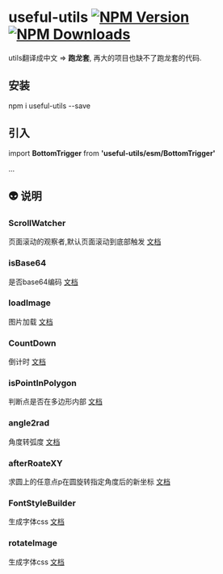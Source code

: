 # useful-utils [![NPM Version][npm-image]][npm-url] [![NPM Downloads][downloads-image]][downloads-url] 
utils翻译成中文 => **跑龙套**, 再大的项目也缺不了跑龙套的代码.

[npm-image]: https://img.shields.io/npm/v/useful-utils.svg
[npm-url]: https://npmjs.org/package/useful-utils

[downloads-image]: https://img.shields.io/npm/dm/useful-utils.svg
[downloads-url]: https://npmjs.org/package/useful-utils


## 安装

npm i useful-utils --save

## 引入

import **BottomTrigger** from **'useful-utils/esm/BottomTrigger'**

...

## :alien: 说明 

### ScrollWatcher
页面滚动的观察者,默认页面滚动到底部触发
[文档](https://github.com/383514580/useful-utils/blob/master/docs/ScrollWatcher.md)

### isBase64
是否base64编码
[文档](https://github.com/383514580/useful-utils/blob/master/docs/isBase64.md)

### loadImage
图片加载
[文档](https://github.com/383514580/useful-utils/blob/master/docs/loadImage.md)

### CountDown
倒计时
[文档](https://github.com/383514580/useful-utils/blob/master/docs/CountDown.md)

### isPointInPolygon
判断点是否在多边形内部
[文档](https://github.com/383514580/useful-utils/blob/master/docs/isPointInPolygon.md)

### angle2rad
角度转弧度
[文档](https://github.com/383514580/useful-utils/blob/master/docs/angle2rad.md)

### afterRoateXY
求圆上的任意点p在圆旋转指定角度后的新坐标
[文档](https://github.com/383514580/useful-utils/blob/master/docs/afterRoateXY.md)
### FontStyleBuilder
生成字体css
[文档](https://github.com/383514580/useful-utils/blob/master/docs/FontStyleBuilder.md)

### rotateImage
生成字体css
[文档](https://github.com/383514580/useful-utils/blob/master/docs/rotateImage.md)